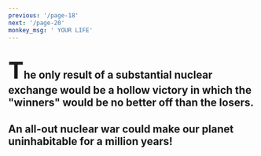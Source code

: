 ```yaml
---
previous: '/page-18'
next: '/page-20'
monkey_msg: ' YOUR LIFE'
---
```


## <span style="font-size:47px;">T</span>he only result of a substantial nuclear exchange would be a hollow victory in which the "winners" would be no better off than the losers.

## An all-out nuclear war could make our planet uninhabitable for a million years!

